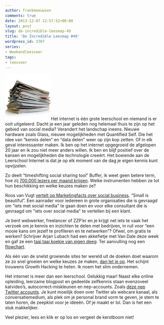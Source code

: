 ```yaml
---
author: frankmeeuwsen
comments: true
date: 2013-12-07 12:57:52+00:00
layout: post
slug: de-incredible-leesmap-49
title: 'De Incredible Leesmap #49'
wordpress_id: 3707
series:
- Weekendleesvoer
tags:
- leesvoer
---
```


![shutterstock_69043618](../images/uploadimages/shutterstock_69043618-150x150.jpg)Het internet is één grote leerschool en niemand is er ooit uitgeleerd. Dacht je een jaar geleden nog helemaal thuis te zijn op het gebied van social media? Verandert het landschap ineens. Nieuwe hardware zoals Glass, nieuwe mogelijkheden met Quantified Self. Die het idee van “kennis delen” en “data delen” weer op zijn kop zetten. Of in elk geval interessanter maken. Ik ben op het internet opgegroeid de afgelopen 20 jaar en ik zou niet meer anders willen. Ik ben en blijf positief over de kansen en mogelijkheden die technologie creeërt. Het boeiende aan de Leerschool Internet is dat je op elk moment van de dag je eigen kennis kunt opvijzelen.

Zo deelt “timeshifting social sharing tool” Buffer, ik weet geen betere term, hoe zij [700.000 lezers per maand krijgen](http://blog.bufferapp.com/how-we-manage-a-blog-with-700000-readers-per-month). Welke instrumenten hebben ze tot hun beschikking en welke keuzes maken ze?

Roos van Vugt [vertelt op Marketingfacts over social business](http://www.marketingfacts.nl/berichten/roos-van-vugt-social-embassy-over-social-business-small-is-beautiful). “Small is beautiful”. Een aanrader voor iedereen in grote organisaties die is gevraagd om "iets met social media" te gaan doen en voor elke consultant die is gevraagd om "iets over social media" te vertellen bij een klant.

Je bent webwerker, freelancer of ZZP’er en je krijgt net iets te vaak het verzoek om je kennis en inzichten te delen met bedrijven, in ruil voor “een mooie kans om jezelf te profileren en te netwerken”? Ofwel, om gratis te werken? Schrijver Arjan Lubach had een akkefietje met Van Dale deze week en gaf ze een [taai taai koekje van eigen deeg](https://www.facebook.com/photo.php?fbid=10153563921470046&set=pb.546395045.-2207520000.1386237878.&type=3&theater). Ter aanvulling nog een [flowchart](http://shouldiworkforfree.com/).

Als één van de snelst groeiende sites ter wereld uit de doeken doet waarom ze zo snel groeien en welke keuzes ze maken, [dan let je op](http://www.growthhackers.com/companies/upworthy/). Het schijnt trouwens Growth Hacking te heten. Ik noem het slim ondernemen.

Het internet is meer dan een leerschool. Gelukkig maar! Naast elke online opleiding, leerzame blogpost en gedeelde zelfkennis staan evenzoveel katvideo’s, autocorrect-miskleunen en nep-accounts. Zoals [deze nep Twitter accounts](http://www.wired.com/underwire/2013/11/fake-twitter-feeds/#slideid-291501). Je kunt moeilijk doen over Twitter als webcare kanaal, als conversatiemedium, als plek om je personal brand vorm te geven, je stem te laten horen, de zeepkist voor je ideeën. Of je maakt er lol. Dan is het een stuk makkelijker.

Veel plezier, lees en klik er op los en vergeet de kerstboom niet!
